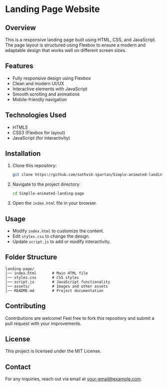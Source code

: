 # Landing Page Website

## Overview
This is a responsive landing page built using HTML, CSS, and JavaScript. The page layout is structured using Flexbox to ensure a modern and adaptable design that works well on different screen sizes.

## Features
- Fully responsive design using Flexbox
- Clean and modern UI/UX
- Interactive elements with JavaScript
- Smooth scrolling and animations
- Mobile-friendly navigation

## Technologies Used
- HTML5
- CSS3 (Flexbox for layout)
- JavaScript (for interactivity)

## Installation
1. Clone this repository:
   ```bash
   git clone https://github.com/sathvik-spartan/Simple-animated-landing-page.
   ```
2. Navigate to the project directory:
   ```bash
   cd Simplle-animated-landing-page
   ```
3. Open the `index.html` file in your browser.

## Usage
- Modify `index.html` to customize the content.
- Edit `styles.css` to change the design.
- Update `script.js` to add or modify interactivity.

## Folder Structure
```
landing-page/
│── index.html       # Main HTML file
│── styles.css       # CSS styles
│── script.js        # JavaScript functionality
│── assets/          # Images and other assets
│── README.md        # Project documentation
```

## Contributing
Contributions are welcome! Feel free to fork this repository and submit a pull request with your improvements.

## License
This project is licensed under the MIT License.

## Contact
For any inquiries, reach out via email at your-email@example.com.

